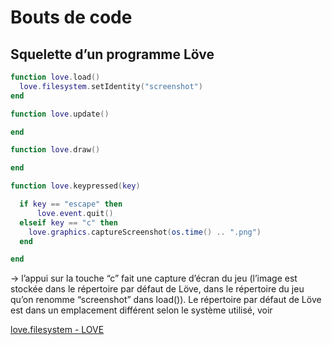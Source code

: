 # Bouts de code

## Squelette d’un programme Löve

```lua
function love.load()
  love.filesystem.setIdentity("screenshot")
end

function love.update()

end

function love.draw()

end

function love.keypressed(key)

  if key == "escape" then
	  love.event.quit()
  elseif key == "c" then
    love.graphics.captureScreenshot(os.time() .. ".png")
  end

end
```

→ l’appui sur la touche “c” fait une capture d’écran du jeu (l’image est stockée dans le répertoire par défaut de Löve, dans le répertoire du jeu qu’on renomme “screenshot” dans load()). Le répertoire par défaut de Löve est dans un emplacement différent selon le système utilisé, voir 

[love.filesystem - LOVE](https://love2d.org/wiki/love.filesystem)